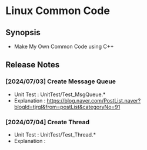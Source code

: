 # Linux Common Code
## Synopsis
  * Make My Own Common Code using C++

## Release Notes
### [2024/07/03] Create Message Queue 
  * Unit Test   : UnitTest/Test_MsgQueue.*
  * Explanation : https://blog.naver.com/PostList.naver?blogId=tjrgl&from=postList&categoryNo=91

### [2024/07/04] Create Thread
  * Unit Test   : UnitTest/Test_Thread.*
  * Explanation  : 